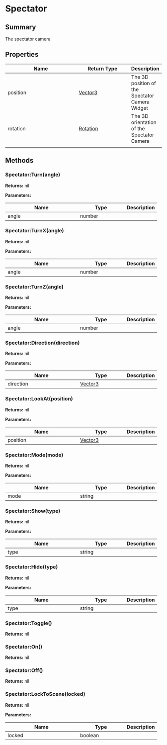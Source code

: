 
# Spectator

## Summary

The spectator camera


## Properties

<table>
<thead><tr><th width="225">Name</th><th width="160">Return Type</th><th>Description</th></tr></thead>
<tbody>
<tr><td>position</td><td><a href="vector3.md">Vector3</a></td><td>The 3D position of the Spectator Camera Widget</td></tr>
<tr><td>rotation</td><td><a href="rotation.md">Rotation</a></td><td>The 3D orientation of the Spectator Camera</td></tr>
<tr><td></td><td></td><td></td></tr></tbody></table>




## Methods


### Spectator:Turn(angle)



**Returns:** nil


**Parameters:**

<table data-full-width="false">
<thead><tr><th width="217">Name</th><th width="134">Type</th><th>Description</th></tr></thead>
<tbody><tr><td>angle</td><td>number</td><td></td></tr></tbody></table>






### Spectator:TurnX(angle)



**Returns:** nil


**Parameters:**

<table data-full-width="false">
<thead><tr><th width="217">Name</th><th width="134">Type</th><th>Description</th></tr></thead>
<tbody><tr><td>angle</td><td>number</td><td></td></tr></tbody></table>






### Spectator:TurnZ(angle)



**Returns:** nil


**Parameters:**

<table data-full-width="false">
<thead><tr><th width="217">Name</th><th width="134">Type</th><th>Description</th></tr></thead>
<tbody><tr><td>angle</td><td>number</td><td></td></tr></tbody></table>






### Spectator:Direction(direction)



**Returns:** nil


**Parameters:**

<table data-full-width="false">
<thead><tr><th width="217">Name</th><th width="134">Type</th><th>Description</th></tr></thead>
<tbody><tr><td>direction</td><td><a href="vector3.md">Vector3</a></td><td></td></tr></tbody></table>






### Spectator:LookAt(position)



**Returns:** nil


**Parameters:**

<table data-full-width="false">
<thead><tr><th width="217">Name</th><th width="134">Type</th><th>Description</th></tr></thead>
<tbody><tr><td>position</td><td><a href="vector3.md">Vector3</a></td><td></td></tr></tbody></table>






### Spectator:Mode(mode)



**Returns:** nil


**Parameters:**

<table data-full-width="false">
<thead><tr><th width="217">Name</th><th width="134">Type</th><th>Description</th></tr></thead>
<tbody><tr><td>mode</td><td>string</td><td></td></tr></tbody></table>






### Spectator:Show(type)



**Returns:** nil


**Parameters:**

<table data-full-width="false">
<thead><tr><th width="217">Name</th><th width="134">Type</th><th>Description</th></tr></thead>
<tbody><tr><td>type</td><td>string</td><td></td></tr></tbody></table>






### Spectator:Hide(type)



**Returns:** nil


**Parameters:**

<table data-full-width="false">
<thead><tr><th width="217">Name</th><th width="134">Type</th><th>Description</th></tr></thead>
<tbody><tr><td>type</td><td>string</td><td></td></tr></tbody></table>






### Spectator:Toggle()



**Returns:** nil






### Spectator:On()



**Returns:** nil






### Spectator:Off()



**Returns:** nil






### Spectator:LockToScene(locked)



**Returns:** nil


**Parameters:**

<table data-full-width="false">
<thead><tr><th width="217">Name</th><th width="134">Type</th><th>Description</th></tr></thead>
<tbody><tr><td>locked</td><td>boolean</td><td></td></tr></tbody></table>






